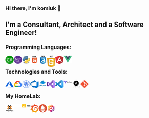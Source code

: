 ### Hi there, I'm komluk 👋

## I'm a Consultant, Architect and a Software Engineer!
<!--
**komluk/komluk** is a ✨ _special_ ✨ repository because its `README.md` (this file) appears on your GitHub profile.

Here are some ideas to get you started:

- 🔭 I’m currently working on ...
- 🌱 I’m currently learning ...
- 👯 I’m looking to collaborate on ...
- 🤔 I’m looking for help with ...
- 💬 Ask me about ...
- 📫 How to reach me: ...
- 😄 Pronouns: ...
- ⚡ Fun fact: ...
-->

### Programming Languages:
<img align="left" alt="C#" width="26px" src="https://github.com/komluk/komluk/blob/master/content/img/languages/csharp.png" />
<img align="left" alt=".NET Core" width="26px" src="https://github.com/komluk/komluk/blob/master/content/img/languages/netcore.png" />
<img align="left" alt="Python" width="26px" src="https://github.com/komluk/komluk/blob/master/content/img/languages/python.png" />
<img align="left" alt="HTML5" width="26px" src="https://github.com/komluk/komluk/blob/master/content/img/languages/html.png" />
<img align="left" alt="CSS" width="26px" src="https://github.com/komluk/komluk/blob/master/content/img/languages/css.png" />
<img align="left" alt="JavaScript" width="26px" src="https://github.com/komluk/komluk/blob/master/content/img/languages/js.png" />
<img align="left" alt="Angular" width="26px" src="https://github.com/komluk/komluk/blob/master/content/img/languages/angular.png" />
<img align="left" alt="Vue" width="26px" src="https://github.com/komluk/komluk/blob/master/content/img/languages/vue.png" />
<br />

### Technologies and Tools:
<img align="left" alt="Azure" width="26px" src="https://github.com/komluk/komluk/blob/master/content/img/technologies/azure.svg" />
<img align="left" alt="Google Cloud Platform" width="26px" src="https://github.com/komluk/komluk/blob/master/content/img/technologies/gcp.png" />
<img align="left" alt="Kubernetes" width="26px" src="https://github.com/komluk/komluk/blob/master/content/img/technologies/k8s.png" />
<img align="left" alt="Azure DevOps" width="26px" src="https://github.com/komluk/komluk/blob/master/content/img/technologies/devops.png" />
<img align="left" alt="Docker" width="26px" src="https://github.com/komluk/komluk/blob/master/content/img/technologies/docker.png" />
<img align="left" alt="Visual Studio" width="26px" src="https://github.com/komluk/komluk/blob/master/content/img/technologies/vs.png" />
<img align="left" alt="Visual Studio Code" width="26px" src="https://github.com/komluk/komluk/blob/master/content/img/technologies/vscode.png" />
<img align="left" alt="Terraform" width="26px" src="https://github.com/komluk/komluk/blob/master/content/img/technologies/terraform.png" />
<img align="left" alt="Ansible" width="26px" src="https://github.com/komluk/komluk/blob/master/content/img/technologies/ansible.png" />
<img align="left" alt="Git" width="26px" src="https://github.com/komluk/komluk/blob/master/content/img/technologies/git.png" />
<br />

### My HomeLab:
<img align="left" alt="Proxmox" width="26px" src="https://github.com/komluk/komluk/blob/master/content/img/homelab/proxmox.png" />
<img align="left" alt="Portainer" width="26px" src="https://github.com/komluk/komluk/blob/master/content/img/homelab/portainer.png" />
<img align="left" alt="k3s" width="26px" src="https://github.com/komluk/komluk/blob/master/content/img/homelab/k3s.svg" />
<img align="left" alt="Grafana" width="26px" src="https://github.com/komluk/komluk/blob/master/content/img/homelab/grafana.png" />
<img align="left" alt="Prometheus" width="26px" src="https://github.com/komluk/komluk/blob/master/content/img/homelab/prometheus.png" />
<img align="left" alt="Nginx Proxy Manager" width="26px" src="https://github.com/komluk/komluk/blob/master/content/img/homelab/nginxproxy.png" />